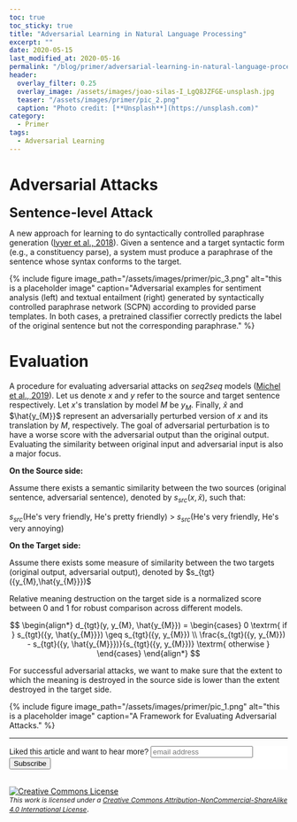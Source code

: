 ```yaml
---
toc: true
toc_sticky: true
title: "Adversarial Learning in Natural Language Processing"
excerpt: ""
date: 2020-05-15
last_modified_at: 2020-05-16
permalink: "/blog/primer/adversarial-learning-in-natural-language-processing/"
header:
  overlay_filter: 0.25
  overlay_image: /assets/images/joao-silas-I_LgQ8JZFGE-unsplash.jpg
  teaser: "/assets/images/primer/pic_2.png"
  caption: "Photo credit: [**Unsplash**](https://unsplash.com)"
category:
  - Primer
tags:
  - Adversarial Learning
---
```


# Adversarial Attacks

<span style="font-size:24px;font-weight:bold">Sentence-level Attack</span>

A new approach for learning to do syntactically controlled paraphrase generation ([Iyyer et al., 2018](https://www.aclweb.org/anthology/N18-1170.pdf)).
Given a sentence and a target syntactic form (e.g., a constituency parse), a system must
produce a paraphrase of the sentence whose syntax conforms to the target.

{% include figure image_path="/assets/images/primer/pic_3.png"
 alt="this is a placeholder image"
 caption="Adversarial examples for sentiment analysis
(left) and textual entailment (right) generated by
syntactically controlled paraphrase network (SCPN) according to provided parse templates. In both cases, a
pretrained classifier correctly predicts the label of the
original sentence but not the corresponding paraphrase." %}
 
# Evaluation

A procedure for evaluating adversarial attacks on *seq2seq* models ([Michel et al., 2019](https://www.aclweb.org/anthology/N19-1314.pdf)).
Let us denote $x$ and $y$ refer to the source and target sentence respectively.
Let $x$'s translation by model $M$ be $y_M$. Finally, $\hat{x}$ and $\hat{y_{M}}$ represent an
adversarially perturbed version of $x$ and its translation by $M$, respectively. The goal of adversarial
perturbation is to have a worse score with the adversarial output than the original output. Evaluating the
similarity between original input and adversarial input is also a major focus.

**On the Source side:**

Assume there exists a semantic similarity between the two sources (original sentence, adversarial sentence), denoted
by $s_{src}({x,\hat{x}})$, such that:

$s_{src}$(<span style="font-size:14px">He's very friendly, He's pretty friendly</span>) > 
$s_{src}$(<span style="font-size:14px">He's very friendly, He's very annoying</span>)

**On the Target side:**

Assume there exists some measure of similarity between the two targets (original output, adversarial output), denoted
by $s_{tgt}({y_{M},\hat{y_{M}}})$

Relative meaning destruction on the target side is a normalized score between 0 and 1 for robust comparison across
different models.

$$
\begin{align*}
d_{tgt}(y, y_{M}, \hat{y_{M}}) = 
\begin{cases}
  0 \textrm{ if } s_{tgt}({y, \hat{y_{M}}}) \geq s_{tgt}({y, y_{M}}) \\
  \frac{s_{tgt}({y, y_{M}}) - s_{tgt}({y, \hat{y_{M}}})}{s_{tgt}({y, y_{M}})} \textrm{ otherwise }
\end{cases}
\end{align*}
$$

For successful adversarial attacks, we want to make sure that the extent to which the meaning is 
destroyed in the source side is lower than the extent destroyed in the target side.

{% include figure image_path="/assets/images/primer/pic_1.png"
 alt="this is a placeholder image"
 caption="A Framework for Evaluating Adversarial Attacks." %}
 
 ---
<!-- Begin Mailchimp Signup Form -->
<link href="//cdn-images.mailchimp.com/embedcode/horizontal-slim-10_7.css" rel="stylesheet" type="text/css">
<style type="text/css">
	#mc_embed_signup{background:#fff; clear:left; font:14px Helvetica,Arial,sans-serif; width:100%;}
	/* Add your own Mailchimp form style overrides in your site stylesheet or in this style block.
	   We recommend moving this block and the preceding CSS link to the HEAD of your HTML file. */
</style>
<div id="mc_embed_signup" class="archive__item">
<form action="https://github.us19.list-manage.com/subscribe/post?u=011e5e92fe856b3d318b414ad&amp;id=f8ae890e5c" method="post" id="mc-embedded-subscribe-form" name="mc-embedded-subscribe-form" class="validate" target="_blank" novalidate>
    <div id="mc_embed_signup_scroll">
	<label for="mce-EMAIL">Liked this article and want to hear more?</label>
	<input type="email" value="" name="EMAIL" class="email" id="mce-EMAIL" placeholder="email address" required>
    <!-- real people should not fill this in and expect good things - do not remove this or risk form bot signups-->
    <div style="position: absolute; left: -5000px;" aria-hidden="true"><input type="text" name="b_92fe86c389878585bc87837e8_50543deff9" tabindex="-1" value=""></div>
    <div class="clear"><input type="submit" value="Subscribe" name="subscribe" id="mc-embedded-subscribe" class="button"></div>
    </div>
</form>
</div>
<!--End mc_embed_signup-->
<br>
<a rel="license" href="http://creativecommons.org/licenses/by-nc-sa/4.0/"><img alt="Creative Commons License" style="border-width:0" src="https://i.creativecommons.org/l/by-nc-sa/4.0/88x31.png" /></a><br /><i style="font-size:12px">This work is licensed under a </i><a rel="license" href="http://creativecommons.org/licenses/by-nc-sa/4.0/"><i style="font-size:12px">Creative Commons Attribution-NonCommercial-ShareAlike 4.0 International License</i></a>.
